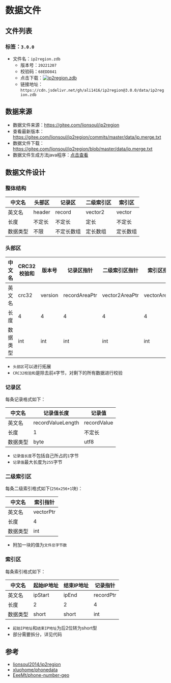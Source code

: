 # 数据文件

## 文件列表

### 标签：`3.0.0`

- 文件名：`ip2region.zdb`
  - 版本号：`20221207`
  - 校验码：`68EDD841`
  - 点击下载：[![ip2region.zdb](https://img.shields.io/github/size/ali1416/ip2region/data/ip2region.zdb?label=ip2region.zdb&color=success&branch=v3.0.0)](https://cdn.jsdelivr.net/gh/ali1416/ip2region@3.0.0/data/ip2region.zdb)
  - 链接地址：`https://cdn.jsdelivr.net/gh/ali1416/ip2region@3.0.0/data/ip2region.zdb`

## 数据来源

- 数据文件来源：<https://gitee.com/lionsoul/ip2region>
- 查看最新版本：<https://gitee.com/lionsoul/ip2region/commits/master/data/ip.merge.txt>
- 数据文件下载：<https://gitee.com/lionsoul/ip2region/blob/master/data/ip.merge.txt>
- 数据文件生成方法java程序：[点击查看](../src/test/java/cn/z/ip2region/DataGenerationTest.java)

## 数据文件设计

### 整体结构

| 中文名   | 头部区 | 记录区     | 二级索引区 | 索引区   |
| -------- | ------ | ---------- | ---------- | -------- |
| 英文名   | header | record     | vector2    | vector   |
| 长度     | 不定长 | 不定长     | 定长       | 不定长   |
| 数据类型 | 不限   | 不定长数组 | 定长数组   | 定长数组 |

### 头部区

| 中文名   | CRC32校验和 | 版本号  | 记录区指针    | 二级索引区指针 | 索引区指针    | 拓展 |
| -------- | ----------- | ------- | ------------- | -------------- | ------------- | ---- |
| 英文名   | crc32       | version | recordAreaPtr | vector2AreaPtr | vectorAreaPtr | ...  |
| 长度     | 4           | 4       | 4             | 4              | 4             | ...  |
| 数据类型 | int         | int     | int           | int            | int           | ...  |

- `头部区`可以进行拓展
- `CRC32校验和`是除去前`4`字节，对剩下的所有数据进行校验

### 记录区

每条记录格式如下：

| 中文名   | 记录值长度        | 记录值      |
| -------- | ----------------- | ----------- |
| 英文名   | recordValueLength | recordValue |
| 长度     | 1                 | 不定长      |
| 数据类型 | byte              | utf8        |

- `记录值长度`不包括自己所占的`1`字节
- `记录值`最大长度为`255`字节

### 二级索引区

每条二级索引格式如下(`256x256+1`块)：

| 中文名   | 索引指针  |
| -------- | --------- |
| 英文名   | vectorPtr |
| 长度     | 4         |
| 数据类型 | int       |

- 附加一块的值为`文件总字节数`

### 索引区

每条索引格式如下：

| 中文名   | 起始IP地址 | 结束IP地址 | 记录指针  |
| -------- | ---------- | ---------- | --------- |
| 英文名   | ipStart    | ipEnd      | recordPtr |
| 长度     | 2          | 2          | 4         |
| 数据类型 | short      | short      | int       |

- `起始IP地址`和`结束IP地址`为后2位转为short型
- 部分需要拆分，详见代码

## 参考

- [lionsoul2014/ip2region](https://github.com/lionsoul2014/ip2region)
- [xluohome/phonedata](https://github.com/xluohome/phonedata)
- [EeeMt/phone-number-geo](https://github.com/EeeMt/phone-number-geo)
